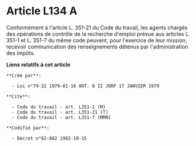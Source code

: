 # Article L134 A

Conformément à l'article L. 351-21 du Code du travail, les agents chargés des opérations de contrôle de la recherche d'emploi
prévue aux articles L. 351-1 et L. 351-7 du même code peuvent, pour l'exercice de leur mission, recevoir communication des
renseignements détenus par l'administration des impôts.

**Liens relatifs à cet article**

	**Créé par**:

	  - Loi n°79-32 1979-01-16 ART. 8 II JORF 17 JANVIER 1979

	**Cite**:

	  - Code du travail - art. L351-1 (M)
	  - Code du travail - art. L351-21 (T)
	  - Code du travail - art. L351-7 (MMN)

	**Codifié par**:

	  - Décret n°82-882 1982-10-15
